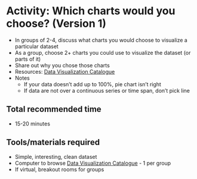 # Activity: Which charts would you choose? (Version 1)

* In groups of 2-4, discuss what charts you would choose to visualize a particular dataset
* As a group, choose 2+ charts you could use to visualize the dataset (or parts of it) 
* Share out why you chose those charts
* Resources: [Data Visualization Catalogue](https://datavizcatalogue.com/search.html)
* Notes
  * If your data doesn’t add up to 100%, pie chart isn’t right
  * If data are not over a continuous series or time span, don’t pick line


## Total recommended time

* 15-20 minutes

## Tools/materials required

* Simple, interesting, clean dataset
* Computer to browse [Data Visualization Catalogue](https://datavizcatalogue.com/search.html) - 1 per group
* If virtual, breakout rooms for groups
